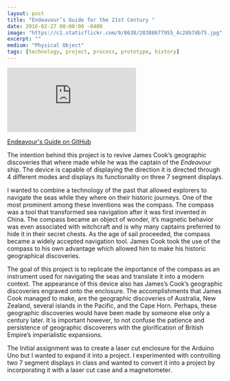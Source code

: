 ```yaml
---
layout: post
title: "Endeavour’s Guide for the 21st Century "
date: 2016-02-27 00:00:00 -0400
image: "https://c1.staticflickr.com/9/8638/28388677955_4c28b7db75.jpg"
excerpt: ""
medium: "Physical Object"
tags: [technology, project, process, prototype, history]
---
```


<iframe src="https://www.youtube.com/embed/tzNWS7Lbi3c" frameborder="0" allowfullscreen></iframe>

[Endeavour's Guide on GitHub](https://github.com/mbrav/EndeavoursGuide)

The intention behind this project is to revive James Cook’s geographic discoveries that where made while he was the captain of the *Endeavour* ship. The device is capable of displaying the direction it is directed through 4 different modes and displays its functionality on three 7 segment displays.

I wanted to combine a technology of the past that allowed explorers to navigate the seas while they where on their historic journeys. One of the most prominent among these inventions was the compass. The compass was a tool that transformed sea navigation after it was first invented in China. The compass became an object of wonder, it’s magnetic behavior was even associated with witchcraft and is why many captains preferred to hide it in their secret chests. As the age of sail proceeded, the compass became a widely accepted navigation tool. James Cook took the use of the compass to his own advantage which allowed him to make his historic geographical discoveries.

The goal of this project is to replicate the importance of the compass as an instrument used for navigating the seas and translate it into a modern context. The appearance of this device also has James’s Cook’s geographic discoveries engraved onto the enclosure. The accomplishments that James Cook managed to make, are the geographic discoveries of Australia, New Zealand, several islands in the Pacific, and the Cape Horn. Perhaps, these geographic discoveries would have been made by someone else only a century later. It is important however, to not confuse the patience and persistence of geographic discoverers with the glorification of British Empire’s imperialistic expansions.

The Initial assignment was to create a laser cut enclosure for the Arduino Uno but I wanted to expand it into a project. I experimented with controlling two 7 segment displays in class and wanted to convert it into a project by incorporating it with a laser cut case and a magnetometer.
